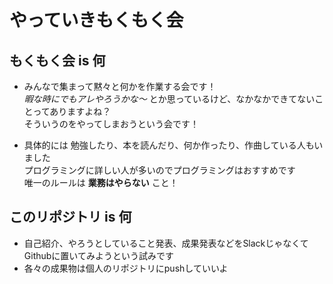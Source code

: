 # やっていきもくもく会

## もくもく会 is 何

- みんなで集まって黙々と何かを作業する会です！  
  *暇な時にでもアレやろうかな〜* とか思っているけど、なかなかできてないことってありますよね？  
  そういうのをやってしまおうという会です！

- 具体的には
  勉強したり、本を読んだり、何か作ったり、作曲している人もいました  
  プログラミングに詳しい人が多いのでプログラミングはおすすめです  
  唯一のルールは **業務はやらない** こと！

## このリポジトリ is 何

- 自己紹介、やろうとしていること発表、成果発表などをSlackじゃなくてGithubに置いてみようという試みです
- 各々の成果物は個人のリポジトリにpushしていいよ
